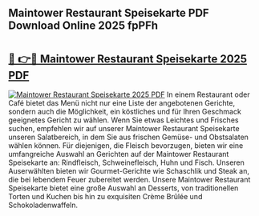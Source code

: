 ## Maintower Restaurant Speisekarte PDF Download Online 2025 fpPFh

# <h2><a href="http://gca444z.nevu.top/?p=Maintower+Restaurant+Speisekarte">🔗 👉🔴 Maintower Restaurant Speisekarte 2025 PDF</a></h2>

[![Maintower Restaurant Speisekarte 2025 PDF](https://i.imgur.com/dBaPXMq.png)](http://gca444z.nevu.top/?p=Maintower+Restaurant+Speisekarte)
In einem Restaurant oder Café bietet das Menü nicht nur eine Liste der angebotenen Gerichte, sondern auch die Möglichkeit, ein köstliches und für Ihren Geschmack geeignetes Gericht zu wählen. Wenn Sie etwas Leichtes und Frisches suchen, empfehlen wir auf unserer Maintower Restaurant Speisekarte unseren Salatbereich, in dem Sie aus frischen Gemüse- und Obstsalaten wählen können. Für diejenigen, die Fleisch bevorzugen, bieten wir eine umfangreiche Auswahl an Gerichten auf der Maintower Restaurant Speisekarte an: Rindfleisch, Schweinefleisch, Huhn und Fisch. Unseren Auserwählten bieten wir Gourmet-Gerichte wie Schaschlik und Steak an, die bei lebendem Feuer zubereitet werden. Unsere Maintower Restaurant Speisekarte bietet eine große Auswahl an Desserts, von traditionellen Torten und Kuchen bis hin zu exquisiten Crème Brûlée und Schokoladenwaffeln.
